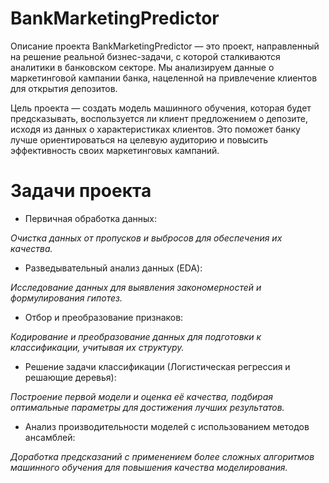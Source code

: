 # BankMarketingPredictor
Описание проекта
BankMarketingPredictor — это проект, направленный на решение реальной бизнес-задачи, с которой сталкиваются аналитики в банковском секторе. Мы анализируем данные о маркетинговой кампании банка, нацеленной на привлечение клиентов для открытия депозитов.

Цель проекта — создать модель машинного обучения, которая будет предсказывать, воспользуется ли клиент предложением о депозите, исходя из данных о характеристиках клиентов. Это поможет банку лучше ориентироваться на целевую аудиторию и повысить эффективность своих маркетинговых кампаний.

# **Задачи проекта**
* Первичная обработка данных:
  
*Очистка данных от пропусков и выбросов для обеспечения их качества.*

* Разведывательный анализ данных (EDA):
  
*Исследование данных для выявления закономерностей и формулирования гипотез.*

* Отбор и преобразование признаков:
  
*Кодирование и преобразование данных для подготовки к классификации, учитывая их структуру.*

* Решение задачи классификации (Логистическая регрессия и решающие деревья):
  
*Построение первой модели и оценка её качества, подбирая оптимальные параметры для достижения лучших результатов.*

* Анализ производительности моделей с использованием методов ансамблей:
  
*Доработка предсказаний с применением более сложных алгоритмов машинного обучения для повышения качества моделирования.*
